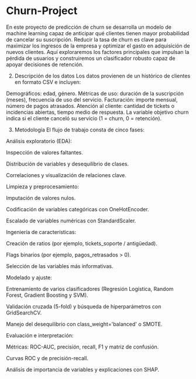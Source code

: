 # Churn-Project
En este proyecto de predicción de churn se desarrolla un modelo de machine learning capaz de anticipar qué clientes tienen mayor probabilidad de cancelar su suscripción. Reducir la tasa de churn es clave para maximizar los ingresos de la empresa y optimizar el gasto en adquisición de nuevos clientes. Aquí exploraremos los factores principales que impulsan la pérdida de usuarios y construiremos un clasificador robusto capaz de apoyar decisiones de retención.

2. Descripción de los datos
Los datos provienen de un histórico de clientes en formato CSV e incluyen:

Demográficos: edad, género.
Métricas de uso: duración de la suscripción (meses), frecuencia de uso del servicio.
Facturación: importe mensual, número de pagos atrasados.
Atención al cliente: cantidad de tickets o incidencias abiertas, tiempo medio de respuesta.
La variable objetivo churn indica si el cliente canceló su servicio (1 = churn, 0 = retención).

3. Metodología
El flujo de trabajo consta de cinco fases:

Análisis exploratorio (EDA):

Inspección de valores faltantes.

Distribución de variables y desequilibrio de clases.

Correlaciones y visualización de relaciones clave.

Limpieza y preprocesamiento:

Imputación de valores nulos.

Codificación de variables categóricas con OneHotEncoder.

Escalado de variables numéricas con StandardScaler.

Ingeniería de características:

Creación de ratios (por ejemplo, tickets_soporte / antigüedad).

Flags binarios (por ejemplo, pagos_retrasados > 0).

Selección de las variables más informativas.

Modelado y ajuste:

Entrenamiento de varios clasificadores (Regresión Logística, Random Forest, Gradient Boosting y SVM).

Validación cruzada (5-fold) y búsqueda de hiperparámetros con GridSearchCV.

Manejo del desequilibrio con class_weight='balanced' o SMOTE.

Evaluación e interpretación:

Métricas: ROC-AUC, precisión, recall, F1 y matriz de confusión.

Curvas ROC y de precisión-recall.

Análisis de importancia de variables y explicaciones con SHAP.
